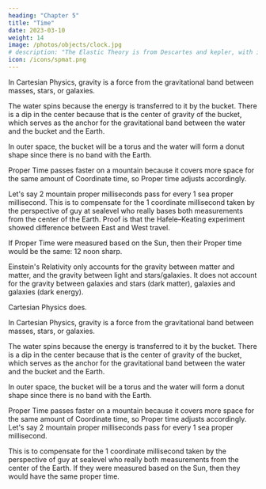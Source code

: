 ```yaml
---
heading: "Chapter 5"
title: "Time"
date: 2023-03-10
weight: 14
image: /photos/objects/clock.jpg
# description: "The Elastic Theory is from Descartes and kepler, with important maxim-contributions from Socrates, Taoism, Buddhism, and Hinduism."
icon: /icons/spmat.png
---
```




In Cartesian Physics, gravity is a force from the gravitational band between masses, stars, or galaxies.

The water spins because the energy is transferred to it by the bucket. There is a dip in the center because that is the center of gravity of the bucket, which serves as the anchor for the gravitational band between the water and the bucket and the Earth. 

In outer space, the bucket will be a torus and the water will form a donut shape since there is no band with the Earth. 

Proper Time passes faster on a mountain because it covers more space for the same amount of Coordinate time, so Proper time adjusts accordingly. 

Let's say 2 mountain proper milliseconds pass for every 1 sea proper millisecond. This is to compensate for the 1 coordinate millisecond taken by the perspective of guy at sealevel who really bases both measurements from the center of the Earth. Proof is that the Hafele–Keating experiment showed difference between East and West travel.

If Proper Time were measured based on the Sun, then their Proper time would be the same: 12 noon sharp.

Einstein's Relativity only accounts for the gravity between matter and matter, and the gravity between light and stars/galaxies. It does not account for the gravity between galaxies and stars (dark matter), galaxies and galaxies (dark energy).

Cartesian Physics does.

In Cartesian Physics, gravity is a force from the gravitational band between masses, stars, or galaxies.

The water spins because the energy is transferred to it by the bucket. There is a dip in the center because that is the center of gravity of the bucket, which serves as the anchor for the gravitational band between the water and the bucket and the Earth. 

In outer space, the bucket will be a torus and the water will form a donut shape since there is no band with the Earth. 

Proper Time passes faster on a mountain because it covers more space for the same amount of Coordinate time, so Proper time adjusts accordingly. Let's say 2 mountain proper milliseconds pass for every 1 sea proper millisecond. 

This is to compensate for the 1 coordinate millisecond taken by the perspective of guy at sealevel who really both measurements from the center of the Earth. If they were measured based on the Sun, then they would have the same proper time.
